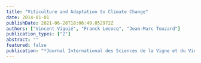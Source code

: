 ```yaml
---
title: "Viticulture and Adaptation to Climate Change"
date: 2014-01-01
publishDate: 2021-06-28T18:06:49.052972Z
authors: ["Vincent Viguié", "Franck Lecocq", "Jean-Marc Touzard"]
publication_types: ["2"]
abstract: ""
featured: false
publication: "*Journal International des Sciences de la Vigne et du Vin*"
---
```


